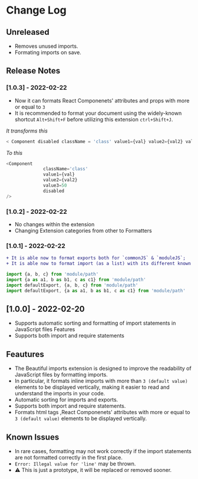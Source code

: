 # Change Log

## Unreleased

- Removes unused imports.
- Formating imports on save.

## Release Notes

### [1.0.3] - 2022-02-22

- Now it can formats React Componenets' attributes and props with more or equal to `3`
- It is recommended to format your document using the widely-known shortcut `Alt+Shift+F` before utilizing this extension `ctrl+Shift+J`.

_It transforms this_

```typescript
< Component disabled className = 'class' value1={val} value2={val2} value3=50 disabled  />
```

_To this_

```typescript
<Component
              className='class'
              value1={val}
              value2={val2}
              value3=50
              disabled
/>
```

### [1.0.2] - 2022-02-22

- No changes within the extension
- Changing Extension categories from other to Formatters

### [1.0.1] - 2022-02-22

```diff
+ It is able now to format exports both for `commonJS` & `moduleJS`;
+ It is able now to format import (as a list) with its different known ways as follows 
```

```typescript
import {a, b, c} from 'module/path'
import {a as a1, b as b1, c as c1} from 'module/path'
import defaultExport, {a, b, c} from 'module/path'
import defaultExport, {a as a1, b as b1, c as c1} from 'module/path'
```

## [1.0.0] - 2022-02-20

- Supports automatic sorting and formatting of import statements in JavaScript files
Features
- Supports both import and require statements

## Feautures

- The Beautiful imports extension is designed to improve the readability of JavaScript files by formatting imports.
- In particular, it formats inline imports with more than `3 (default value)` elements to be displayed vertically, making it easier to read and understand the imports in your code.
- Automatic sorting for imports and exports.
- Supports both import and require statements.
- Formats html tags ,React Componenets' attributes with more or equal to `3 (default value)` elements to be displayed vertically.

## Known Issues

- In rare cases, formatting may not work correctly if the import statements are not formatted correctly in the first place.
- `Error: Illegal value for 'line'` may be thrown.
- ⚠️ This is  just a prototype, it will be replaced or removed sooner.
